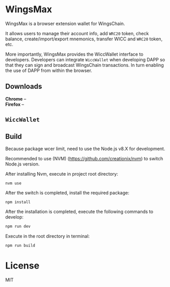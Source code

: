 # WingsMax

WingsMax is a browser extension wallet for WingsChain. 

It allows users to manage their account info, add `WRC20` token, check balance, create/import/export mnemonics, transfer WICC and `WRC20` token, etc.

More importantly, WingsMax provides the WiccWallet interface to developers. Developers can integrate `WiccWallet` when developing DAPP so that they can sign and broadcast WingsChain transactions. In turn enabling the use of DAPP from within the browser.

## Downloads

**Chrome** –    
**Firefox** – 

## `WiccWallet`


## Build

Because package wcer limit, need to use the Node.js v8.X for development.

Recommended to use (NVM) (https://github.com/creationix/nvm) to switch Node.js version.

After installing Nvm, execute in project root directory:

```
nvm use
```

After the switch is completed, install the required package:
```
npm install
```

After the installation is completed, execute the following commands to develop:

```bash
npm run dev
```

Execute in the root directory in terminal:

```
npm run build
```

# License
MIT

